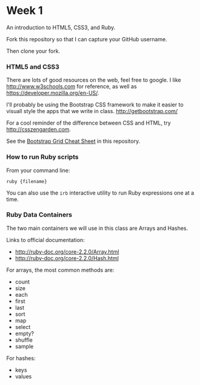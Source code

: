 # Week 1

An introduction to HTML5, CSS3, and Ruby.

Fork this repository so that I can capture your GitHub username.

Then clone your fork.

### HTML5 and CSS3

There are lots of good resources on the web, feel free to google.  I like http://www.w3schools.com for reference, as well as https://developer.mozilla.org/en-US/.

I'll probably be using the Bootstrap CSS framework to make it easier to visuall style the apps that we write in class. http://getbootstrap.com/

For a cool reminder of the difference between CSS and HTML, try http://csszengarden.com.

See the [Bootstrap Grid Cheat Sheet](bootstrap.md) in this repository.

### How to run Ruby scripts

From your command line:

```
ruby {filename}
```

You can also use the `irb` interactive utility to run Ruby expressions one at a time.

### Ruby Data Containers

The two main containers we will use in this class are Arrays and Hashes.

Links to official documentation:
- http://ruby-doc.org/core-2.2.0/Array.html
- http://ruby-doc.org/core-2.2.0/Hash.html


For arrays, the most common methods are:

-  count
-  size
-  each
-  first
-  last
-  sort
-  map
-  select
-  empty?
-  shuffle
-  sample

For hashes:

- keys
- values
